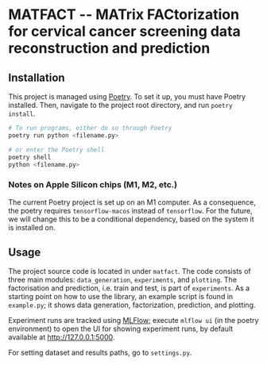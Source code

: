# MATFACT -- MATrix FACtorization for cervical cancer screening data reconstruction and prediction

## Installation
This project is managed using [Poetry](https://python-poetry.org/).
To set it up, you must have Poetry installed.
Then, navigate to the project root directory, and run `poetry install`.

```python
# To run programs, either do so through Poetry
poetry run python <filename.py>

# or enter the Poetry shell
poetry shell
python <filename.py>
```

### Notes on Apple Silicon chips (M1, M2, etc.)
The current Poetry project is set up on an M1 computer.
As a consequence, the poetry requires `tensorflow-macos` instead of `tensorflow`.
For the future, we will change this to be a conditional dependency, based on the system it is installed on.

## Usage
The project source code is located in under `matfact`.
The code consists of three main modules: `data_generation`, `experiments`, and `plotting`.
The factorisation and prediction, i.e. train and test, is part of `experiments`.
As a starting point on how to use the library, an example script is found in `example.py`;
it shows data generation, factorization, prediction, and plotting.

Experiment runs are tracked using [MLFlow](https://mlflow.org/); execute `mlflow ui` (in the poetry environment) to open the UI for showing experiment runs, by default available at http://127.0.0.1:5000.

For setting dataset and results paths, go to `settings.py`.
